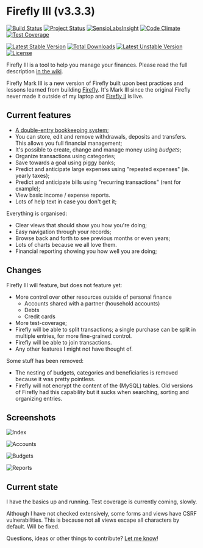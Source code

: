 Firefly III (v3.3.3)
===========

[![Build Status](https://travis-ci.org/JC5/firefly-iii.svg?branch=develop)](https://travis-ci.org/JC5/firefly-iii)
[![Project Status](http://stillmaintained.com/JC5/firefly-iii.png?a=b)](http://stillmaintained.com/JC5/firefly-iii)
[![SensioLabsInsight](https://insight.sensiolabs.com/projects/d44c7012-5f50-41ad-add8-8445330e4102/mini.png)](https://insight.sensiolabs.com/projects/d44c7012-5f50-41ad-add8-8445330e4102)
[![Code Climate](https://codeclimate.com/github/JC5/firefly-iii/badges/gpa.svg)](https://codeclimate.com/github/JC5/firefly-iii)
[![Test Coverage](https://codeclimate.com/github/JC5/firefly-iii/badges/coverage.svg)](https://codeclimate.com/github/JC5/firefly-iii)

[![Latest Stable Version](https://poser.pugx.org/grumpydictator/firefly-iii/v/stable.svg)](https://packagist.org/packages/grumpydictator/firefly-iii)
[![Total Downloads](https://poser.pugx.org/grumpydictator/firefly-iii/downloads.svg)](https://packagist.org/packages/grumpydictator/firefly-iii)
[![Latest Unstable Version](https://poser.pugx.org/grumpydictator/firefly-iii/v/unstable.svg)](https://packagist.org/packages/grumpydictator/firefly-iii)
[![License](https://poser.pugx.org/grumpydictator/firefly-iii/license.svg)](https://packagist.org/packages/grumpydictator/firefly-iii)

Firefly III is a tool to help you manage your finances. Please read the full description [in the wiki](https://github.com/JC5/firefly-iii/wiki/full-description).

Firefly Mark III is a new version of Firefly built upon best practices and lessons learned
from building [Firefly](https://github.com/JC5/Firefly). It's Mark III since the original Firefly never made it outside of my
laptop and [Firefly II](https://github.com/JC5/Firefly) is live.

## Current features

- [A double-entry bookkeeping system](http://en.wikipedia.org/wiki/Double-entry_bookkeeping_system);
- You can store, edit and remove withdrawals, deposits and transfers. This allows you full financial management;
- It's possible to create, change and manage money using _budgets_;
- Organize transactions using categories;
- Save towards a goal using piggy banks;
- Predict and anticipate large expenses using "repeated expenses" (ie. yearly taxes);
- Predict and anticipate bills using "recurring transactions" (rent for example);
- View basic income / expense reports.
- Lots of help text in case you don't get it;

Everything is organised:

- Clear views that should show you how you're doing;
- Easy navigation through your records;
- Browse back and forth to see previous months or even years;
- Lots of charts because we all love them.
- Financial reporting showing you how well you are doing;

## Changes

Firefly III will feature, but does not feature yet:


- More control over other resources outside of personal finance
  - Accounts shared with a partner (household accounts)
  - Debts
  - Credit cards
- More test-coverage;
- Firefly will be able to split transactions; a single purchase can be split in multiple entries, for more fine-grained control.
- Firefly will be able to join transactions.
- Any other features I might not have thought of.

Some stuff has been removed:

- The nesting of budgets, categories and beneficiaries is removed because it was pretty pointless.
- Firefly will not encrypt the content of the (MySQL) tables. Old versions of Firefly had this capability but it sucks when searching, sorting and organizing entries.

## Screenshots

![Index](http://i.imgur.com/TkZNIer.png)

![Accounts](http://i.imgur.com/YE8WavP.png)

![Budgets](http://i.imgur.com/Go0M6Nd.png)

![Reports](http://i.imgur.com/EnEIyQI.png)

## Current state
I have the basics up and running. Test coverage is currently coming, slowly.

Although I have not checked extensively, some forms and views have CSRF vulnerabilities. This is because not all
views escape all characters by default. Will be fixed.

Questions, ideas or other things to contribute? [Let me know](https://github.com/JC5/firefly-iii/issues/new)!
